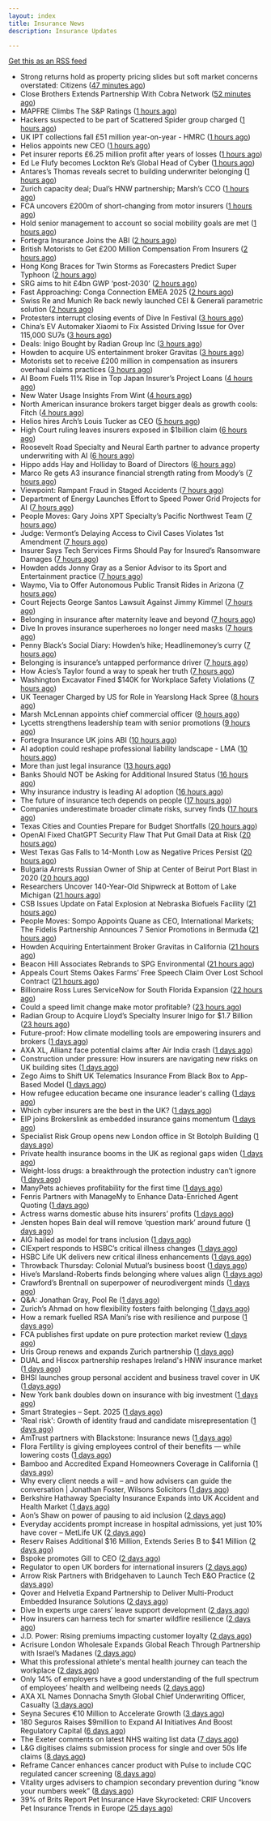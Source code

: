 ```yaml
---
layout: index
title: Insurance News
description: Insurance Updates

---
```


[Get this as an RSS feed](/insurance.rss)

<!-- news_marker starts -->
- Strong returns hold as property pricing slides but soft market concerns overstated: Citizens ([47 minutes ago](https://www.reinsurancene.ws/strong-returns-hold-as-property-pricing-slides-but-soft-market-concerns-overstated-citizens/))
- Close Brothers Extends Partnership With Cobra Network ([52 minutes ago](https://insurance-edge.net/2025/09/19/close-brothers-extends-partnership-with-cobra-network/))
- MAPFRE Climbs The S&P Ratings ([1 hours ago](https://insurance-edge.net/2025/09/19/mapfre-climbs-the-sp-ratings/))
- Hackers suspected to be part of Scattered Spider group charged ([1 hours ago](https://www.insurancebusinessmag.com/uk/news/cyber/hackers-suspected-to-be-part-of-scattered-spider-group-charged-550292.aspx))
- UK IPT collections fall £51 million year-on-year - HMRC ([1 hours ago](https://www.insurancebusinessmag.com/uk/news/breaking-news/uk-ipt-collections-fall-51-million-yearonyear--hmrc-550290.aspx))
- Helios appoints new CEO ([1 hours ago](https://www.insurancebusinessmag.com/uk/news/breaking-news/helios-appoints-new-ceo-550289.aspx))
- Pet insurer reports £6.25 million profit after years of losses ([1 hours ago](https://www.insurancebusinessmag.com/uk/news/breaking-news/pet-insurer-reports-6-25-million-profit-after-years-of-losses-550288.aspx))
- Ed Le Flufy becomes Lockton Re’s Global Head of Cyber ([1 hours ago](https://www.reinsurancene.ws/ed-le-flufy-becomes-lockton-res-global-head-of-cyber/))
- Antares’s Thomas reveals secret to building underwriter belonging ([1 hours ago](https://www.postonline.co.uk/people/7959059/antares%E2%80%99s-thomas-reveals-secret-to-building-underwriter-belonging))
- Zurich capacity deal; Dual’s HNW partnership; Marsh’s CCO ([1 hours ago](https://www.postonline.co.uk/news/7959062/zurich-capacity-deal-dual%E2%80%99s-hnw-partnership-marsh%E2%80%99s-cco))
- FCA uncovers £200m of short-changing from motor insurers ([1 hours ago](https://www.postonline.co.uk/news/7959067/fca-uncovers-%C2%A3200m-of-short-changing-from-motor-insurers))
- Hold senior management to account so social mobility goals are met ([1 hours ago](https://www.postonline.co.uk/news/7959058/hold-senior-management-to-account-so-social-mobility-goals-are-met))
- Fortegra Insurance Joins the ABI ([2 hours ago](https://insurance-edge.net/2025/09/19/fortegra-insurance-joins-the-abi/))
- British Motorists to Get £200 Million Compensation From Insurers ([2 hours ago](https://www.insurancejournal.com/news/international/2025/09/19/839788.htm))
- Hong Kong Braces for Twin Storms as Forecasters Predict Super Typhoon ([2 hours ago](https://www.insurancejournal.com/news/international/2025/09/19/839785.htm))
- SRG aims to hit £4bn GWP ‘post-2030’ ([2 hours ago](https://www.postonline.co.uk/broker/7959060/srg-aims-to-hit-%C2%A34bn-gwp-%E2%80%98post-2030%E2%80%99))
- Fast Approaching: Conga Connection EMEA 2025 ([2 hours ago](https://insurance-edge.net/2025/09/19/fast-approaching-conga-connection-emea-2025/))
- Swiss Re and Munich Re back newly launched CEI & Generali parametric solution ([2 hours ago](https://www.reinsurancene.ws/swiss-re-and-munich-re-back-newly-launched-cei-generali-parametric-solution/))
- Protesters interrupt closing events of Dive In Festival ([3 hours ago](https://www.postonline.co.uk/lloyd%E2%80%99slondon/7959065/protesters-interrupt-closing-events-of-dive-in-festival))
- China’s EV Automaker Xiaomi to Fix Assisted Driving Issue for Over 115,000 SU7s ([3 hours ago](https://www.insurancejournal.com/news/international/2025/09/19/839781.htm))
- Deals: Inigo Bought by Radian Group Inc ([3 hours ago](https://insurance-edge.net/2025/09/19/deals-inigo-bought-by-radian-group-inc/))
- Howden to acquire US entertainment broker Gravitas ([3 hours ago](https://www.reinsurancene.ws/howden-to-acquire-us-entertainment-broker-gravitas/))
- Motorists set to receive £200 million in compensation as insurers overhaul claims practices ([3 hours ago](https://www.insurancebusinessmag.com/uk/news/auto-motor/motorists-set-to-receive-200-million-in-compensation-as-insurers-overhaul-claims-practices-550282.aspx))
- AI Boom Fuels 11% Rise in Top Japan Insurer’s Project Loans ([4 hours ago](https://www.insurancejournal.com/news/international/2025/09/19/839775.htm))
- New Water Usage Insights From Wint ([4 hours ago](https://insurance-edge.net/2025/09/19/new-water-usage-insights-from-wint/))
- North American insurance brokers target bigger deals as growth cools: Fitch ([4 hours ago](https://www.reinsurancene.ws/north-american-insurance-brokers-target-bigger-deals-as-growth-cools-fitch/))
- Helios hires Arch’s Louis Tucker as CEO ([5 hours ago](https://www.reinsurancene.ws/helios-hires-archs-louis-tucker-as-ceo/))
- High Court ruling leaves insurers exposed in $1billion claim ([6 hours ago](https://www.insurancebusinessmag.com/uk/news/breaking-news/high-court-ruling-leaves-insurers-exposed-in-1billion-claim-550311.aspx))
- Roosevelt Road Specialty and Neural Earth partner to advance property underwriting with AI ([6 hours ago](https://www.reinsurancene.ws/roosevelt-road-specialty-and-neural-earth-partner-to-advance-property-underwriting-with-ai/))
- Hippo adds Hay and Holliday to Board of Directors ([6 hours ago](https://www.reinsurancene.ws/hippo-adds-hay-and-holliday-to-board-of-directors/))
- Marco Re gets A3 insurance financial strength rating from Moody’s ([7 hours ago](https://www.reinsurancene.ws/marco-re-gets-a3-insurance-financial-strength-rating-from-moodys/))
- Viewpoint: Rampant Fraud in Staged Accidents ([7 hours ago](https://www.insurancejournal.com/news/national/2025/09/19/839747.htm))
- Department of Energy Launches Effort to Speed Power Grid Projects for AI ([7 hours ago](https://www.insurancejournal.com/news/national/2025/09/19/839736.htm))
- People Moves: Gary Joins XPT Specialty’s Pacific Northwest Team ([7 hours ago](https://www.insurancejournal.com/news/west/2025/09/19/839532.htm))
- Judge: Vermont’s Delaying Access to Civil Cases Violates 1st Amendment ([7 hours ago](https://www.insurancejournal.com/news/east/2025/09/19/839421.htm))
- Insurer Says Tech Services Firms Should Pay for Insured’s Ransomware Damages ([7 hours ago](https://www.insurancejournal.com/news/east/2025/09/19/839716.htm))
- Howden adds Jonny Gray as a Senior Advisor to its Sport and Entertainment practice ([7 hours ago](https://www.reinsurancene.ws/howden-adds-jonny-gray-as-a-senior-advisor-to-its-sport-and-entertainment-practice/))
- Waymo, Via to Offer Autonomous Public Transit Rides in Arizona ([7 hours ago](https://www.insurancejournal.com/news/west/2025/09/19/839762.htm))
- Court Rejects George Santos Lawsuit Against Jimmy Kimmel ([7 hours ago](https://www.insurancejournal.com/news/east/2025/09/19/839418.htm))
- Belonging in insurance after maternity leave and beyond ([7 hours ago](https://www.postonline.co.uk/claims/7958185/belonging-in-insurance-after-maternity-leave-and-beyond))
- Dive In proves insurance superheroes no longer need masks ([7 hours ago](https://www.postonline.co.uk/people/7958972/dive-in-proves-insurance-superheroes-no-longer-need-masks))
- Penny Black’s Social Diary: Howden’s hike; Headlinemoney’s curry ([7 hours ago](https://www.postonline.co.uk/people/7958898/penny-black%E2%80%99s-social-diary-howden%E2%80%99s-hike-headlinemoney%E2%80%99s-curry))
- Belonging is insurance’s untapped performance driver ([7 hours ago](https://www.postonline.co.uk/broker/7958271/belonging-is-insurance%E2%80%99s-untapped-performance-driver))
- How Acies’s Taylor found a way to speak her truth ([7 hours ago](https://www.postonline.co.uk/commercial/7958176/how-acies%E2%80%99s-taylor-found-a-way-to-speak-her-truth))
- Washington Excavator Fined $140K for Workplace Safety Violations ([7 hours ago](https://www.insurancejournal.com/news/west/2025/09/19/839756.htm))
- UK Teenager Charged by US for Role in Yearslong Hack Spree ([8 hours ago](https://www.insurancejournal.com/news/national/2025/09/19/839733.htm))
- Marsh McLennan appoints chief commercial officer ([9 hours ago](https://www.insurancebusinessmag.com/uk/news/breaking-news/marsh-mclennan-appoints-chief-commercial-officer-550241.aspx))
- Lycetts strengthens leadership team with senior promotions ([9 hours ago](https://www.insurancebusinessmag.com/uk/news/breaking-news/lycetts-strengthens-leadership-team-with-senior-promotions-550240.aspx))
- Fortegra Insurance UK joins ABI ([10 hours ago](https://www.insurancebusinessmag.com/uk/news/breaking-news/fortegra-insurance-uk-joins-abi-550238.aspx))
- AI adoption could reshape professional liability landscape - LMA ([10 hours ago](https://www.insurancebusinessmag.com/uk/news/professional-liability/ai-adoption-could-reshape-professional-liability-landscape--lma-550237.aspx))
- More than just legal insurance ([13 hours ago](https://www.insurancebusinessmag.com/uk/news/legal-insights/more-than-just-legal-insurance-550046.aspx))
- Banks Should NOT be Asking for Additional Insured Status ([16 hours ago](https://www.insurancejournal.com/blogs/academy-journal/2025/09/18/839740.htm))
- Why insurance industry is leading AI adoption ([16 hours ago](https://www.dig-in.com/opinion/why-insurance-industry-is-leading-ai-adoption))
- The future of insurance tech depends on people ([17 hours ago](https://www.dig-in.com/opinion/the-future-of-insurance-tech-depends-on-people))
- Companies underestimate broader climate risks, survey finds ([17 hours ago](https://www.dig-in.com/articles/companies-underestimate-broader-climate-risks-survey-finds))
- Texas Cities and Counties Prepare for Budget Shortfalls ([20 hours ago](https://www.insurancejournal.com/news/southcentral/2025/09/18/839689.htm))
- OpenAI Fixed ChatGPT Security Flaw That Put Gmail Data at Risk ([20 hours ago](https://www.insurancejournal.com/news/national/2025/09/18/839696.htm))
- West Texas Gas Falls to 14-Month Low as Negative Prices Persist ([20 hours ago](https://www.insurancejournal.com/news/southcentral/2025/09/18/839699.htm))
- Bulgaria Arrests Russian Owner of Ship at Center of Beirut Port Blast in 2020 ([20 hours ago](https://www.insurancejournal.com/news/international/2025/09/18/839681.htm))
- Researchers Uncover 140-Year-Old Shipwreck at Bottom of Lake Michigan ([21 hours ago](https://www.insurancejournal.com/news/midwest/2025/09/18/839684.htm))
- CSB Issues Update on Fatal Explosion at Nebraska Biofuels Facility ([21 hours ago](https://www.insurancejournal.com/news/midwest/2025/09/18/839676.htm))
- People Moves: Sompo Appoints Quane as CEO, International Markets; The Fidelis Partnership Announces 7 Senior Promotions in Bermuda ([21 hours ago](https://www.insurancejournal.com/news/international/2025/09/18/839662.htm))
- Howden Acquiring Entertainment Broker Gravitas in California ([21 hours ago](https://www.insurancejournal.com/news/west/2025/09/18/839671.htm))
- Beacon Hill Associates Rebrands to SPG Environmental ([21 hours ago](https://www.insurancejournal.com/news/national/2025/09/18/839669.htm))
- Appeals Court Stems Oakes Farms’ Free Speech Claim Over Lost School Contract ([21 hours ago](https://www.insurancejournal.com/news/southeast/2025/09/18/839658.htm))
- Billionaire Ross Lures ServiceNow for South Florida Expansion ([22 hours ago](https://www.insurancejournal.com/news/southeast/2025/09/18/839608.htm))
- Could a speed limit change make motor profitable? ([23 hours ago](https://www.insurancebusinessmag.com/uk/news/breaking-news/could-a-speed-limit-change-make-motor-profitable-550189.aspx))
- Radian Group to Acquire Lloyd’s Specialty Insurer Inigo for $1.7 Billion ([23 hours ago](https://www.insurtechinsights.com/radian-group-to-acquire-lloyds-specialty-insurer-inigo-for-1-7-billion/))
- Future-proof: How climate modelling tools are empowering insurers and brokers ([1 days ago](https://www.insurancebusinessmag.com/uk/news/breaking-news/futureproof-how-climate-modelling-tools-are-empowering-insurers-and-brokers-550166.aspx))
- AXA XL, Allianz face potential claims after Air India crash ([1 days ago](https://www.insurancebusinessmag.com/uk/news/breaking-news/axa-xl-allianz-face-potential-claims-after-air-india-crash-550157.aspx))
- Construction under pressure: How insurers are navigating new risks on UK building sites ([1 days ago](https://www.insurancebusinessmag.com/uk/news/construction-engineering/construction-under-pressure-how-insurers-are-navigating-new-risks-on-uk-building-sites-550153.aspx))
- Zego Aims to Shift UK Telematics Insurance From Black Box to App-Based Model ([1 days ago](https://thefintechtimes.com/zego-aims-to-shift-uk-telematics-insurance-from-black-box-to-app-based-model/))
- How refugee education became one insurance leader's calling ([1 days ago](https://www.insurancebusinessmag.com/uk/news/breaking-news/how-refugee-education-became-one-insurance-leaders-calling-550016.aspx))
- Which cyber insurers are the best in the UK? ([1 days ago](https://www.insurancebusinessmag.com/uk/news/cyber/which-cyber-insurers-are-the-best-in-the-uk-550152.aspx))
- EIP joins Brokerslink as embedded insurance gains momentum ([1 days ago](https://www.insurancebusinessmag.com/uk/news/breaking-news/eip-joins-brokerslink-as-embedded-insurance-gains-momentum-550125.aspx))
- Specialist Risk Group opens new London office in St Botolph Building ([1 days ago](https://www.insurancebusinessmag.com/uk/news/breaking-news/specialist-risk-group-opens-new-london-office-in-st-botolph-building-550126.aspx))
- Private health insurance booms in the UK as regional gaps widen ([1 days ago](https://www.insurancebusinessmag.com/uk/news/life-insurance/private-health-insurance-booms-in-the-uk-as-regional-gaps-widen-550114.aspx))
- Weight-loss drugs: a breakthrough the protection industry can’t ignore ([1 days ago](https://ifamagazine.com/weight-loss-drugs-a-breakthrough-the-protection-industry-cant-ignore/))
- ManyPets achieves profitability for the first time ([1 days ago](https://www.postonline.co.uk/personal/7959057/manypets-achieves-profitability-for-the-first-time))
- Fenris Partners with ManageMy to Enhance Data-Enriched Agent Quoting ([1 days ago](https://www.insurtechinsights.com/fenris-partners-with-managemy-to-enhance-data-enriched-agent-quoting/))
- Actress warns domestic abuse hits insurers’ profits ([1 days ago](https://www.postonline.co.uk/news/7959054/actress-warns-domestic-abuse-hits-insurers%E2%80%99-profits))
- Jensten hopes Bain deal will remove ‘question mark’ around future ([1 days ago](https://www.postonline.co.uk/broker/7959052/jensten-hopes-bain-deal-will-remove-%E2%80%98question-mark%E2%80%99-around-future))
- AIG hailed as model for trans inclusion ([1 days ago](https://www.postonline.co.uk/people/7959056/aig-hailed-as-model-for-trans-inclusion))
- CIExpert responds to HSBC’s critical illness changes ([1 days ago](https://ifamagazine.com/ciexpert-responds-to-hsbcs-critical-illness-changes/))
- HSBC Life UK delivers new critical illness enhancements ([1 days ago](https://ifamagazine.com/hsbc-life-uk-delivers-new-critical-illness-enhancements/))
- Throwback Thursday: Colonial Mutual’s business boost ([1 days ago](https://www.postonline.co.uk/commercial/7956766/throwback-thursday-colonial-mutual%E2%80%99s-business-boost))
- Hive’s Marsland-Roberts finds belonging where values align ([1 days ago](https://www.postonline.co.uk/people/7958147/hive%E2%80%99s-marsland-roberts-finds-belonging-where-values-align))
- Crawford’s Brentnall on superpower of neurodivergent minds ([1 days ago](https://www.postonline.co.uk/claims/7958194/crawford%E2%80%99s-brentnall-on-superpower-of-neurodivergent-minds))
- Q&A: Jonathan Gray, Pool Re ([1 days ago](https://www.postonline.co.uk/commercial/7958314/qa-jonathan-gray-pool-re))
- Zurich’s Ahmad on how flexibility fosters faith belonging ([1 days ago](https://www.postonline.co.uk/people/7958121/zurich%E2%80%99s-ahmad-on-how-flexibility-fosters-faith-belonging))
- How a remark fuelled RSA Mani’s rise with resilience and purpose ([1 days ago](https://www.postonline.co.uk/commercial/7958173/how-a-racist-remark-fuelled-rsa-mani%E2%80%99s-rise-with-resilience-and-purpose))
- FCA publishes first update on pure protection market review ([1 days ago](https://www.insurancebusinessmag.com/uk/news/breaking-news/fca-publishes-first-update-on-pure-protection-market-review-550093.aspx))
- Uris Group renews and expands Zurich partnership ([1 days ago](https://www.insurancebusinessmag.com/uk/news/breaking-news/uris-group-renews-and-expands-zurich-partnership-550091.aspx))
- DUAL and Hiscox partnership reshapes Ireland's HNW insurance market ([1 days ago](https://www.insurancebusinessmag.com/uk/news/breaking-news/dual-and-hiscox-partnership-reshapes-irelands-hnw-insurance-market-550089.aspx))
- BHSI launches group personal accident and business travel cover in UK ([1 days ago](https://www.insurancebusinessmag.com/uk/news/travel/bhsi-launches-group-personal-accident-and-business-travel-cover-in-uk-550088.aspx))
- New York bank doubles down on insurance with big investment ([1 days ago](https://www.dig-in.com/news/new-york-bank-doubles-down-on-insurance-with-big-investment))
- Smart Strategies – Sept. 2025 ([1 days ago](https://www.dig-in.com/news/smart-insurance-strategies-sept-2025))
- 'Real risk': Growth of identity fraud and candidate misrepresentation ([1 days ago](https://www.insurancebusinessmag.com/uk/business-strategy/real-risk-growth-of-identity-fraud-and-candidate-misrepresentation-550067.aspx))
- AmTrust partners with Blackstone: Insurance news ([1 days ago](https://www.dig-in.com/news/amtrust-partners-with-blackstone-insurance-news))
- Flora Fertility is giving  employees  control of their benefits — while  lowering costs ([1 days ago](https://www.dig-in.com/news/flora-fertility-introduces-individual-fertility-benefits))
- Bamboo and Accredited Expand Homeowners Coverage in California ([1 days ago](https://www.insurtechinsights.com/bamboo-and-accredited-expand-homeowners-coverage-in-california/))
- Why every client needs a will – and how advisers can guide the conversation | Jonathan Foster, Wilsons Solicitors ([1 days ago](https://ifamagazine.com/why-every-client-needs-a-will-and-how-advisers-can-guide-the-conversation-jonathan-foster-wilsons-solicitors/))
- Berkshire Hathaway Specialty Insurance Expands into UK Accident and Health Market ([1 days ago](https://www.insurtechinsights.com/berkshire-hathaway-specialty-insurance-expands-into-uk-accident-and-health-market/))
- Aon’s Shaw on power of pausing to aid inclusion ([2 days ago](https://www.postonline.co.uk/lloyd%E2%80%99slondon/7959050/aon%E2%80%99s-shaw-tells-men-to-%E2%80%98shut-their-mouths%E2%80%99-to-aid-inclusion))
- Everyday accidents prompt increase in hospital admissions, yet just 10% have cover – MetLife UK ([2 days ago](https://ifamagazine.com/everyday-accidents-prompt-increase-in-hospital-admissions-yet-just-10-have-cover/))
- Reserv Raises Additional $16 Million, Extends Series B to $41 Million ([2 days ago](https://www.insurtechinsights.com/reserv-raises-additional-16-million-extends-series-b-to-41-million/))
- Bspoke promotes Gill to CEO ([2 days ago](https://www.postonline.co.uk/news/7959051/bspoke-promotes-gill-to-ceo))
- Regulator to open UK borders for international insurers ([2 days ago](https://www.postonline.co.uk/news/7959049/regulator-to-open-uk-borders-for-international-insurers))
- Arrow Risk Partners with Bridgehaven to Launch Tech E&O Practice ([2 days ago](https://www.insurtechinsights.com/arrow-risk-partners-with-bridgehaven-to-launch-tech-eo-practice/))
- Qover and Helvetia Expand Partnership to Deliver Multi-Product Embedded Insurance Solutions ([2 days ago](https://www.insurtechinsights.com/qover-and-helvetia-expand-partnership-to-deliver-multi-product-embedded-insurance-solutions/))
- Dive In experts urge carers’ leave support development ([2 days ago](https://www.postonline.co.uk/people/7959048/dive-in-experts-urge-carers%E2%80%99-leave-support-development))
- How insurers can harness tech for smarter wildfire resilience ([2 days ago](https://www.dig-in.com/opinion/how-insurers-can-harness-tech-for-smarter-wildfire-resilience))
- J.D. Power: Rising premiums impacting customer loyalty ([2 days ago](https://www.dig-in.com/news/j-d-power-rising-premiums-impacting-customer-loyalty))
- Acrisure London Wholesale Expands Global Reach Through Partnership with Israel’s Madanes ([2 days ago](https://www.insurtechinsights.com/acrisure-london-wholesale-expands-global-reach-through-partnership-with-israels-madanes/))
- What this professional athlete's mental health journey can teach the workplace ([2 days ago](https://www.dig-in.com/news/what-this-professional-athletes-mental-health-journey-can-teach-the-workplace))
- Only 14% of employers have a good understanding of the full spectrum of employees’ health and wellbeing needs ([2 days ago](https://ifamagazine.com/only-14-of-employers-have-a-good-understanding-of-the-full-spectrum-of-employees-health-and-wellbeing-needs/))
- AXA XL Names Donnacha Smyth Global Chief Underwriting Officer, Casualty ([3 days ago](https://www.insurtechinsights.com/axa-xl-names-donnacha-smyth-global-chief-underwriting-officer-casualty/))
- Seyna Secures €10 Million to Accelerate Growth ([3 days ago](https://www.insurtechinsights.com/seyna-secures-e10-million-to-accelerate-growth/))
- 180 Seguros Raises $9million to Expand AI Initiatives And Boost Regulatory Capital ([6 days ago](https://thefintechtimes.com/180-seguros-raises-9m-to-expand-ai-initiatives-and-boost-regulatory-capital/))
- The Exeter comments on latest NHS waiting list data ([7 days ago](https://ifamagazine.com/the-exeter-comments-on-latest-nhs-waiting-list-data/))
- L&G digitises claims submission process for single and over 50s life claims ([8 days ago](https://ifamagazine.com/lg-digitises-claims-submission-process-for-single-and-over-50s-life-claims/))
- Reframe Cancer enhances cancer product with Pulse to include CQC regulated cancer screening ([8 days ago](https://ifamagazine.com/reframe-cancer-enhances-cancer-product-with-pulse-to-include-cqc-regulated-cancer-screening/))
- Vitality urges advisers to champion secondary prevention during “know your numbers week” ([8 days ago](https://ifamagazine.com/vitality-urges-advisers-to-champion-secondary-prevention-during-know-your-numbers-week/))
- 39% of Brits Report Pet Insurance Have Skyrocketed: CRIF Uncovers Pet Insurance Trends in Europe ([25 days ago](https://thefintechtimes.com/39-of-brits-report-pet-insurance-have-skyrocketed-crif-uncovers-pet-insurance-trends-in-europe/))

<!-- news_marker ends -->